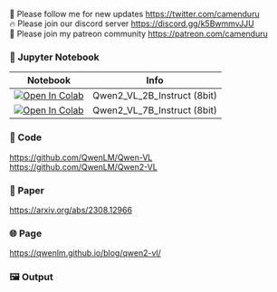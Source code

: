 🐣 Please follow me for new updates https://twitter.com/camenduru <br />
🔥 Please join our discord server https://discord.gg/k5BwmmvJJU <br />
🥳 Please join my patreon community https://patreon.com/camenduru <br />

### 🍊 Jupyter Notebook

| Notebook | Info
| --- | --- |
[![Open In Colab](https://colab.research.google.com/assets/colab-badge.svg)](https://colab.research.google.com/github/camenduru/Qwen2-VL-jupyter/blob/main/Qwen2_VL_2B_Instruct.ipynb) | Qwen2_VL_2B_Instruct (8bit)
[![Open In Colab](https://colab.research.google.com/assets/colab-badge.svg)](https://colab.research.google.com/github/camenduru/Qwen2-VL-jupyter/blob/main/Qwen2_VL_7B_Instruct.ipynb) | Qwen2_VL_7B_Instruct (8bit)

### 🧬 Code
https://github.com/QwenLM/Qwen-VL <br />
https://github.com/QwenLM/Qwen2-VL <br />

### 📄 Paper
https://arxiv.org/abs/2308.12966

### 🌐 Page
https://qwenlm.github.io/blog/qwen2-vl/

### 🖼 Output
